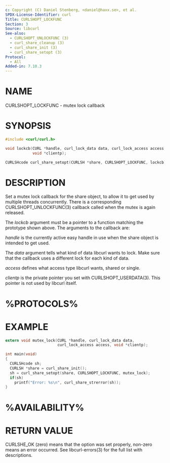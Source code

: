 ```yaml
---
c: Copyright (C) Daniel Stenberg, <daniel@haxx.se>, et al.
SPDX-License-Identifier: curl
Title: CURLSHOPT_LOCKFUNC
Section: 3
Source: libcurl
See-also:
  - CURLSHOPT_UNLOCKFUNC (3)
  - curl_share_cleanup (3)
  - curl_share_init (3)
  - curl_share_setopt (3)
Protocol:
  - All
Added-in: 7.10.3
---
```


# NAME

CURLSHOPT_LOCKFUNC - mutex lock callback

# SYNOPSIS

~~~c
#include <curl/curl.h>

void lockcb(CURL *handle, curl_lock_data data, curl_lock_access access,
            void *clientp);

CURLSHcode curl_share_setopt(CURLSH *share, CURLSHOPT_LOCKFUNC, lockcb);
~~~

# DESCRIPTION

Set a mutex lock callback for the share object, to allow it to get used by
multiple threads concurrently. There is a corresponding
CURLSHOPT_UNLOCKFUNC(3) callback called when the mutex is again released.

The *lockcb* argument must be a pointer to a function matching the
prototype shown above. The arguments to the callback are:

*handle* is the currently active easy handle in use when the share object
is intended to get used.

The *data* argument tells what kind of data libcurl wants to lock. Make
sure that the callback uses a different lock for each kind of data.

*access* defines what access type libcurl wants, shared or single.

*clientp* is the private pointer you set with CURLSHOPT_USERDATA(3).
This pointer is not used by libcurl itself.

# %PROTOCOLS%

# EXAMPLE

~~~c
extern void mutex_lock(CURL *handle, curl_lock_data data,
                       curl_lock_access access, void *clientp);

int main(void)
{
  CURLSHcode sh;
  CURLSH *share = curl_share_init();
  sh = curl_share_setopt(share, CURLSHOPT_LOCKFUNC, mutex_lock);
  if(sh)
    printf("Error: %s\n", curl_share_strerror(sh));
}
~~~

# %AVAILABILITY%

# RETURN VALUE

CURLSHE_OK (zero) means that the option was set properly, non-zero means an
error occurred. See libcurl-errors(3) for the full list with
descriptions.

